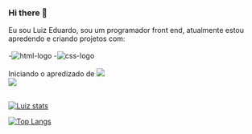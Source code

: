 ### Hi there 👋

Eu sou Luiz Eduardo, sou um programador front end, atualmente estou apredendo e criando projetos com:
<br>
<br>
-<img src="https://img.shields.io/badge/HTML5-E34F26?style=for-the-badge&logo=html5&logoColor=white" alt="html-logo"/>
-<img src="https://img.shields.io/badge/CSS3-1572B6?style=for-the-badge&logo=css3&logoColor=white" alt="css-logo"/>
<br>
<br>
Iniciando o apredizado de <img src="https://img.shields.io/badge/JavaScript-F7DF1E?style=for-the-badge&logo=javascript&logoColor=black" />   <br>  <img src="https://img.shields.io/badge/react%20os-0088CC?style=for-the-badge&logo=reactos&logoColor=white" />
<br>
<br>

[![Luiz stats](https://github-readme-stats.vercel.app/api?username=Luizgom3s)](https://github.com/anuraghazra/github-readme-stats)

[![Top Langs](https://github-readme-stats.vercel.app/api/top-langs/?username=luizgom3s)](https://github.com/anuraghazra/github-readme-stats)
